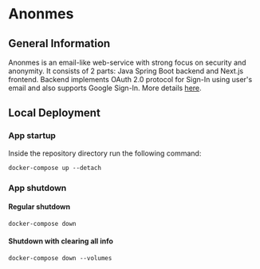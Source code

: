 # Anonmes

## General Information

Anonmes is an email-like web-service with strong focus on security and anonymity. It consists of 2 parts: Java Spring Boot backend and Next.js frontend. Backend implements OAuth 2.0 protocol for Sign-In using user's email and also supports Google Sign-In. More details [here](https://example.com/).

## Local Deployment

### App startup

Inside the repository directory run the following command:
```shell
docker-compose up --detach
```

### App shutdown

#### Regular shutdown
```shell
docker-compose down
```

#### Shutdown with clearing all info
```shell
docker-compose down --volumes
```

